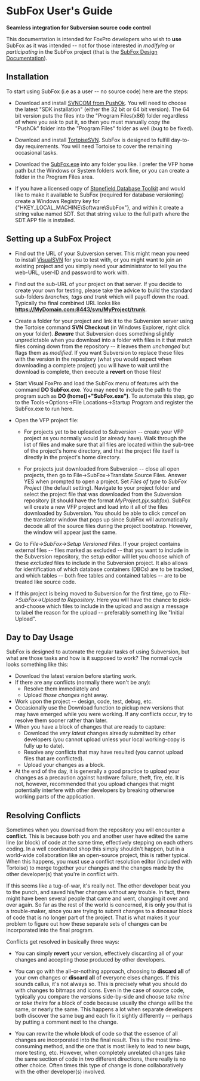 # SubFox User's Guide
**Seamless integration for Subversion source code control**

This documentation is intended for FoxPro developers who wish to **use** SubFox as it was intended -- not for those interested in _modifying_ or _participating_ in the SubFox project (that is the [SubFox Design Documentation](SubFoxDocs.md)).

## Installation
To start using SubFox (i.e as a user -- no source code) here are the steps:

* Download and install [SVNCOM from PushOk](http://www.pushok.com/soft_download.php?idprogram=7). You will need to choose the latest "SDK installation" (either the 32 bit or 64 bit version). The 64 bit version puts the files into the "Program Files(x86) folder regardless of where you ask to put it, so then you must manually copy the "PushOk" folder into the "Program Files" folder as well (bug to be fixed).

* Download and install [TortoiseSVN](http://tortoisesvn.net/downloads). SubFox is designed to fulfill day-to-day requirements. You will need Tortoise to cover the remaining occasional tasks.

* Download the [SubFox.exe](http://vfpx.codeplex.com/Release/ProjectReleases.aspx?ReleaseId=39185#DownloadId=102344) into any folder you like. I prefer the VFP home path but the Windows or System folders work fine, or you can create a folder in the Program Files area.

* If you have a licensed copy of [Stonefield Database Toolkit](http://www.stonefieldsoftware.com/stonefield-database-toolkit-sdt/) and would like to make it available to SubFox (required for database versioning) create a Windows Registry key for {"HKEY_LOCAL_MACHINE\Software\SubFox"}, and within it create a string value named SDT. Set that string value to the full path where the SDT.APP file is installed.

## Setting up a SubFox Project
* Find out the URL of your Subversion server. This might mean you need to install [VisualSVN](http://www.visualsvn.com/visualsvn/download/) for you to test with, or you might want to join an existing project and you simply need your administrator to tell you the web-URL, user-ID and password to work with.

* Find out the sub-URL of your project on that server. If you decide to create your own for testing, please take the advice to build the standard sub-folders _branches, tags and trunk_ which will payoff down the road. Typically the final combined URL looks like **https://MyDomain.com:8443/svn/MyProject/trunk**.

* Create a folder for your project and link it to the Subversion server using the Tortoise command **SVN Checkout** (in Windows Explorer, right click on your folder). **_Beware_** that Subversion does something slightly unpredictable when you download into a folder with files in it that match files coming down from the repository -- it leaves them _unchanged_ but flags them as _modified_. If you want Subversion to replace these files with the version in the repository (what you would expect when downloading a complete project) you will have to wait until the download is complete, then execute a **revert** on those files!

* Start Visual FoxPro and load the SubFox menu of features with the command **DO SubFox.exe**. You may need to include the path to the program such as **DO (home()+"SubFox.exe")**. To automate this step, go to the Tools->Options->File Locations->Startup Program and register the SubFox.exe to run here.

* Open the VFP project file:
    * For projects yet to be uploaded to Subversion -- create your VFP project as you normally would (or already have). Walk through the list of files and make sure that all files are located within the sub-tree of the project's home directory, and that the project file itself is directly in the project's home directory.

    * For projects just downloaded from Subversion -- close all open projects, then go to File->SubFox->Translate Source Files. Answer YES when prompted to open a project. Set _Files of type_ to _SubFox Project_ (the default setting). Navigate to your project folder and select the project file that was downloaded from the Subversion repository (it should have the format _MyProject.pjx.subfox_). SubFox will create a new VFP project and load into it all of the files downloaded by Subversion. You should be able to click _cancel_ on the translator window that pops up since SubFox will automatically decode all of the source files during the project bootstrap. However, the window will appear just the same.

* Go to _File->SubFox->Setup Versioned Files_. If your project contains external files -- files marked as excluded -- that you want to include in the Subversion repository, the setup editor will let you choose which of these _excluded_ files to include in the Subversion project. It also allows for identification of which database containers (DBCs) are to be tracked, and which tables -- both free tables and contained tables -- are to be treated like source code.

* If this project is being moved to Subversion for the first time, go to _File->SubFox->Upload to Repository_. Here you will have the chance to pick-and-choose which files to include in the upload and assign a message to label the reason for the upload -- preferably something like "Initial Upload".

## Day to Day Usage
SubFox is designed to automate the regular tasks of using Subversion, but what are those tasks and how is it supposed to work? The normal cycle looks something like this:

* Download the latest version before starting work.
* If there are any conflicts (normally there won't be any):
    * Resolve them immediately and 
    * Upload _those changes_ right away.
* Work upon the project -- design, code, test, debug, etc.
* Occasionally use the Download function to pickup new versions that may have emerged while you were working. If any conflicts occur, try to resolve them sooner rather than later.
* When you have a block of changes that are ready to capture:
    * Download the _very latest_ changes already submitted by other developers (you cannot upload unless your local working-copy is fully up to date).
    * Resolve any conflicts that may have resulted (you cannot upload files that are conflicted).
    * Upload your changes as a block.
* At the end of the day, it is generally a good practice to upload your changes as a precaution against hardware failure, theft, fire, etc. It is not, however, recommended that you upload changes that might potentially interfere with other developers by breaking otherwise working parts of the application.

## Resolving Conflicts
Sometimes when you download from the repository you will encounter a **conflict**. This is because both you and another user have edited the same line (or block) of code at the same time, effectively stepping on each others coding. In a well coordinated shop this simply shouldn't happen, but in a world-wide collaboration like an open-source project, this is rather typical. When this happens, you must use a conflict resolution editor (included with Tortoise) to merge together your changes and the changes made by the other developer(s) that you're in conflict with.

If this seems like a tug-of-war, it's really not. The other developer beat you to the punch, and saved his/her changes without any trouble. In fact, there might have been several people that came and went, changing it over and over again. So far as the rest of the world is concerned, it is only _you_ that is a trouble-maker, since you are trying to submit changes to a dinosaur block of code that is no longer part of the project. That is what makes it your problem to figure out how these separate sets of changes can be incorporated into the final program.

Conflicts get resolved in basically three ways:

* You can simply **revert** your version, effectively discarding all of your changes and accepting those produced by other developers.

* You can go with the all-or-nothing approach, choosing to **discard all** of your own changes or **discard all** of everyone elses changes. If this sounds callus, it's not always so. This is precisely what you should do with changes to bitmaps and icons. Even in the case of source code, typically you compare the versions side-by-side and choose _take mine_ or _take theirs_ for a block of code because usually the change will be the same, or nearly the same. This happens a lot when separate developers both discover the same bug and each fix it sightly differently -- perhaps by putting a comment next to the change.

* You can rewrite the whole block of code so that the essence of all changes are incorporated into the final result. This is the most time-consuming method, and the one that is most likely to lead to new bugs, more testing, etc. However, when completely unrelated changes take the same section of code in two different directions, there really is no other choice. Often times this type of change is done collaboratively with the other developer(s) involved.